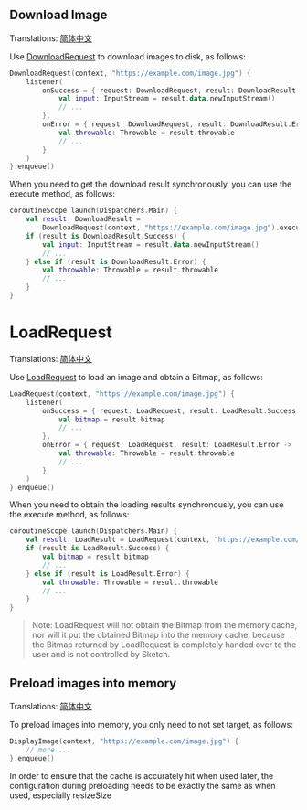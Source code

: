 

## Download Image

Translations: [简体中文](preload_zh)

Use [DownloadRequest] to download images to disk, as follows:

```kotlin
DownloadRequest(context, "https://example.com/image.jpg") {
    listener(
        onSuccess = { request: DownloadRequest, result: DownloadResult.Success ->
            val input: InputStream = result.data.newInputStream()
            // ...
        },
        onError = { request: DownloadRequest, result: DownloadResult.Error ->
            val throwable: Throwable = result.throwable
            // ...
        }
    )
}.enqueue()
```

When you need to get the download result synchronously, you can use the execute method, as follows:

```kotlin
coroutineScope.launch(Dispatchers.Main) {
    val result: DownloadResult =
        DownloadRequest(context, "https://example.com/image.jpg").execute()
    if (result is DownloadResult.Success) {
        val input: InputStream = result.data.newInputStream()
        // ...
    } else if (result is DownloadResult.Error) {
        val throwable: Throwable = result.throwable
        // ...
    }
}
```

[DownloadRequest]: ../../sketch-core/src/commonMain/kotlin/com/github/panpf/sketch/request/DownloadRequest.kt

# LoadRequest

Translations: [简体中文](load_request_zh.md)

Use [LoadRequest] to load an image and obtain a Bitmap, as follows:

```kotlin
LoadRequest(context, "https://example.com/image.jpg") {
    listener(
        onSuccess = { request: LoadRequest, result: LoadResult.Success ->
            val bitmap = result.bitmap
            // ...
        },
        onError = { request: LoadRequest, result: LoadResult.Error ->
            val throwable: Throwable = result.throwable
            // ...
        }
    )
}.enqueue()
```

When you need to obtain the loading results synchronously, you can use the execute method, as
follows:

```kotlin
coroutineScope.launch(Dispatchers.Main) {
    val result: LoadResult = LoadRequest(context, "https://example.com/image.jpg").execute()
    if (result is LoadResult.Success) {
        val bitmap = result.bitmap
        // ...
    } else if (result is LoadResult.Error) {
        val throwable: Throwable = result.throwable
        // ...
    }
}
```

> Note: LoadRequest will not obtain the Bitmap from the memory cache, nor will it put the obtained
> Bitmap into the memory cache, because the Bitmap returned by LoadRequest is completely handed over
> to the user and is not controlled by Sketch.

[LoadRequest]: ../../sketch-core/src/commonMain/kotlin/com/github/panpf/sketch/request/LoadRequest.kt

## Preload images into memory

Translations: [简体中文](preloading_zh.md)

To preload images into memory, you only need to not set target, as follows:

```kotlin
DisplayImage(context, "https://example.com/image.jpg") {
    // more ...
}.enqueue()
```

In order to ensure that the cache is accurately hit when used later, the configuration during
preloading needs to be exactly the same as when used, especially resizeSize

